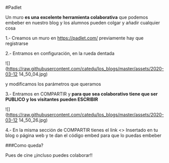 #Padlet

Un muro **es una excelente herramienta colaborativa** que podemos embeber en nuestro blog y los alumnos pueden colgar y añadir cualquier cosa

1.- Creamos un muro en https://padlet.com/ previamente hay que registrarse

2.- Entramos en configuración, en la rueda dentada

![](https://raw.githubusercontent.com/catedu/los_blogs/master/assets/2020-03-12 14_50_04.jpg)

y modificamos los parámetros que queramos

3.- Entramos en COMPARTIR y **para que sea colaborativo tiene que ser PUBLICO y los visitantes pueden ESCRIBIR**

![](https://raw.githubusercontent.com/catedu/los_blogs/master/assets/2020-03-12 14_50_26.jpg)

4.- En la misma sección de COMPARTIR tienes el link <> Insertado en tu blog o página web y te dan el código embed para que lo puedas embeber

###Como queda?

Pues de cine ¡¡incluso puedes colaborar!!

<div class="padlet-embed" style="border:1px solid rgba(https://raw.githubusercontent.com/catedu/los_blogs/master/assets/made_with_padlet.png" width="86" height="16" style="padding:0;margin:0;background:none;border:none;display:inline;box-shadow:none" alt="Hecho con Padlet"></a></div></div>

